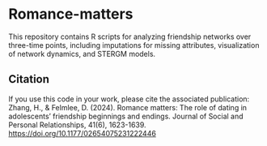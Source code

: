 # Romance-matters
This repository contains R scripts for analyzing friendship networks over three-time points, including imputations for missing attributes, visualization of network dynamics, and STERGM models.


## Citation
If you use this code in your work, please cite the associated publication: Zhang, H., & Felmlee, D. (2024). Romance matters: The role of dating in adolescents’ friendship beginnings and endings. Journal of Social and Personal Relationships, 41(6), 1623-1639. https://doi.org/10.1177/02654075231222446
  
